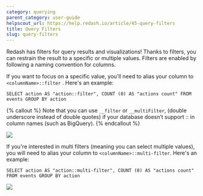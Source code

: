 ```yaml
---
category: querying
parent_category: user-guide
helpscout_url: https://help.redash.io/article/45-query-filters
title: Query Filters
slug: query-filters
---
```

Redash has filters for query results and visualizations! Thanks to filters,
you can restrain the result to a specific or multiple values. Filters are
enabled by following a naming convention for columns.

If you want to focus on a specific value, you'll need to alias your column to
`<columnName>::filter` . Here's an example:

    SELECT action AS "action::filter", COUNT (0) AS "actions count" FROM events GROUP BY action
    

{% callout %}
Note that you can use  `__filter` or `__multiFilter`, (double underscore
instead of double quotes) if your database doesn’t support :: in column names
(such as BigQuery).
{% endcallout %}

![](/assets/images/docs/gitbook/filter_example_action_create.png)

If you're interested in multi filters (meaning you can select multiple
values), you will need to alias your column to  `<columnName>::multi-filter`.
Here's an example:
    
    SELECT action AS "action::multi-filter", COUNT (0) AS "actions count" FROM events GROUP BY action
    
![](/assets/images/docs/gitbook/multifilter_example.png)

